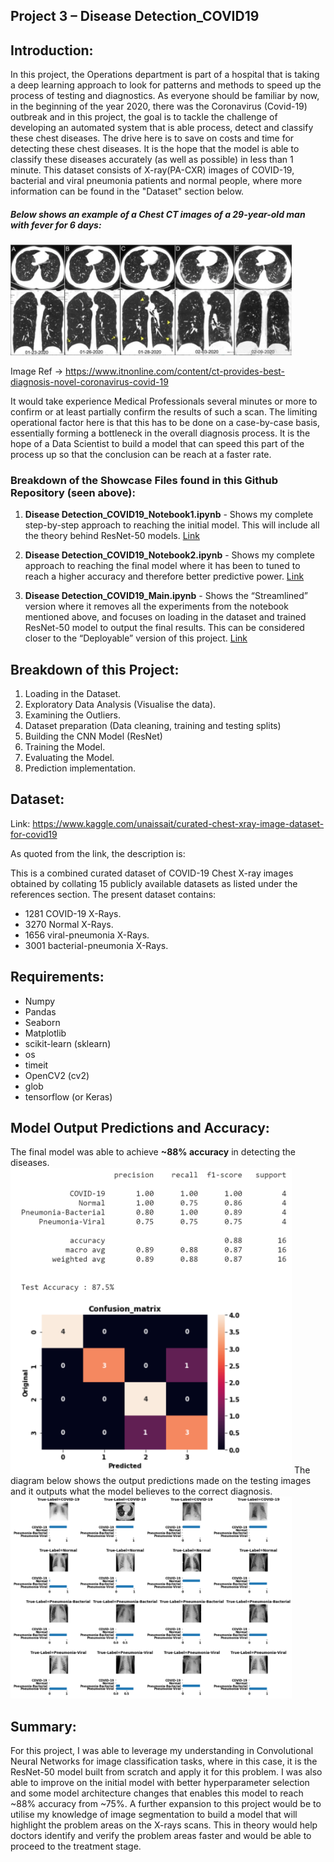 ## Project 3 – Disease Detection_COVID19
## Introduction:

In this project, the Operations department is part of a hospital that is taking a deep learning approach to look for patterns and methods to speed up the process of testing and diagnostics. As everyone should be familiar by now, in the beginning of the year 2020, there was the Coronavirus (Covid-19) outbreak and in this project, the goal is to tackle the challenge of developing an automated system that is able process, detect and classify these chest diseases. The drive here is to save on costs and time for detecting these chest diseases. It is the hope that the model is able to classify these diseases accurately (as well as possible) in less than 1 minute. This dataset consists of X-ray(PA-CXR) images of COVID-19, bacterial and viral pneumonia patients and normal people, where more information can be found in the "Dataset" section below. 

##### Below shows an example of a Chest CT images of a 29-year-old man with fever for 6 days:

<img src="Description Images/Coronavirus_COVID_19_CT_Scans_from_China_pub_in_Radiology.png" width="450">

Image Ref -> https://www.itnonline.com/content/ct-provides-best-diagnosis-novel-coronavirus-covid-19

It would take experience Medical Professionals several minutes or more to confirm or at least partially confirm the results of such a scan. The limiting operational factor here is that this has to be done on a case-by-case basis, essentially forming a bottleneck in the overall diagnosis process. It is the hope of a Data Scientist to build a model that can speed this part of the process up so that the conclusion can be reach at a faster rate. 

### Breakdown of the Showcase Files found in this Github Repository (seen above):
1. __Disease Detection_COVID19_Notebook1.ipynb__ - Shows my complete step-by-step approach to reaching the initial model. This will include all the theory behind ResNet-50 models. [Link]()
2. __Disease Detection_COVID19_Notebook2.ipynb__ - Shows my complete approach to reaching the final model where it has been to tuned to reach a higher accuracy and therefore better predictive power. [Link]()

3. __Disease Detection_COVID19_Main.ipynb__ - Shows the “Streamlined” version where it removes all the experiments from the notebook mentioned above, and focuses on loading in the dataset and trained ResNet-50 model to output the final results. This can be considered closer to the “Deployable” version of this project. [Link]()


## Breakdown of this Project:
1. Loading in the Dataset.
2. Exploratory Data Analysis (Visualise the data).
3. Examining the Outliers.
4. Dataset preparation (Data cleaning, training and testing splits)
5. Building the CNN Model (ResNet)
6. Training the Model.
7. Evaluating the Model.
8. Prediction implementation.


## Dataset:

Link: https://www.kaggle.com/unaissait/curated-chest-xray-image-dataset-for-covid19

As quoted from the link, the description is:

This is a combined curated dataset of COVID-19 Chest X-ray images obtained by collating 15 publicly available datasets as listed under the references section. The present dataset 
contains:
- 1281 COVID-19 X-Rays.
- 3270 Normal X-Rays.
- 1656 viral-pneumonia X-Rays.
- 3001 bacterial-pneumonia X-Rays.

## Requirements:
- Numpy
- Pandas
- Seaborn
- Matplotlib
- scikit-learn (sklearn)
- os
- timeit
- OpenCV2  (cv2)
- glob
- tensorflow (or Keras)

## Model Output Predictions and Accuracy:
The final model was able to achieve __~88% accuracy__ in detecting the diseases.
<img src="Description Images/ResNet_FINAL_tune.PNG" width="450">
The diagram below shows the output predictions made on the testing images and it outputs what the model believes to the correct diagnosis.
<img src="Description Images/Model_Output_results.PNG" width="450">
 
## Summary:
For this project, I was able to leverage my understanding in Convolutional Neural Networks for image classification tasks, where in this case, it is the ResNet-50 model built from scratch and apply it for this problem. I was also able to improve on the initial model with better hyperparameter selection and some model architecture changes that enables this model to reach ~88% accuracy from ~75%. A further expansion to this project would be to utilise my knowledge of image segmentation to build a model that will highlight the problem areas on the X-rays scans. This in theory would help doctors identify and verify the problem areas faster and would be able to proceed to the treatment stage. 
